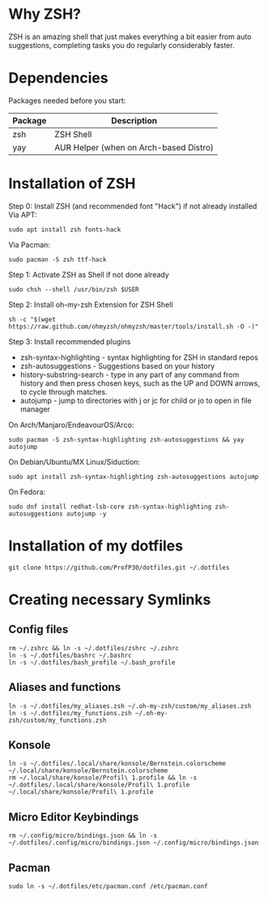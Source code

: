 # Why ZSH?

ZSH is an amazing shell that just makes everything a bit easier from auto suggestions, completing tasks you do regularly considerably faster.

# Dependencies

Packages needed before you start:

Package|Description
---|---
zsh|ZSH Shell
yay|AUR Helper (when on Arch-based Distro)

# Installation of ZSH

Step 0: Install ZSH (and recommended font "Hack") if not already installed
Via APT:

    sudo apt install zsh fonts-hack
    
Via Pacman:

    sudo pacman -S zsh ttf-hack

Step 1: Activate ZSH as Shell if not done already

    sudo chsh --shell /usr/bin/zsh $USER

Step 2: Install oh-my-zsh Extension for ZSH Shell

    sh -c "$(wget https://raw.github.com/ohmyzsh/ohmyzsh/master/tools/install.sh -O -)"

Step 3: Install recommended plugins

- zsh-syntax-highlighting - syntax highlighting for ZSH in standard repos
- zsh-autosuggestions - Suggestions based on your history
- history-substring-search - type in any part of any command from history and then press chosen keys, such as the UP and DOWN arrows, to cycle through matches.
- autojump - jump to directories with j or jc for child or jo to open in file manager

On Arch/Manjaro/EndeavourOS/Arco:

    sudo pacman -S zsh-syntax-highlighting zsh-autosuggestions && yay autojump

On Debian/Ubuntu/MX Linux/Siduction:

    sudo apt install zsh-syntax-highlighting zsh-autosuggestions autojump

On Fedora:

    sudo dnf install redhat-lsb-core zsh-syntax-highlighting zsh-autosuggestions autojump -y


# Installation of my dotfiles
    
    git clone https://github.com/ProfP30/dotfiles.git ~/.dotfiles

# Creating necessary Symlinks

## Config files
    rm ~/.zshrc && ln -s ~/.dotfiles/zshrc ~/.zshrc
    ln -s ~/.dotfiles/bashrc ~/.bashrc
    ln -s ~/.dotfiles/bash_profile ~/.bash_profile

## Aliases and functions
    ln -s ~/.dotfiles/my_aliases.zsh ~/.oh-my-zsh/custom/my_aliases.zsh
    ln -s ~/.dotfiles/my_functions.zsh ~/.oh-my-zsh/custom/my_functions.zsh

## Konsole
    ln -s ~/.dotfiles/.local/share/konsole/Bernstein.colorscheme ~/.local/share/konsole/Bernstein.colorscheme
    rm ~/.local/share/konsole/Profil\ 1.profile && ln -s ~/.dotfiles/.local/share/konsole/Profil\ 1.profile ~/.local/share/konsole/Profil\ 1.profile

## Micro Editor Keybindings
    rm ~/.config/micro/bindings.json && ln -s ~/.dotfiles/.config/micro/bindings.json ~/.config/micro/bindings.json

## Pacman
    sudo ln -s ~/.dotfiles/etc/pacman.conf /etc/pacman.conf

